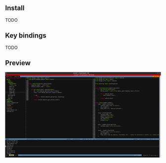 ## Install

TODO

## Key bindings

TODO

## Preview

![](https://raw.githubusercontent.com/dvl/dotfiles/master/vim/preview.png)

